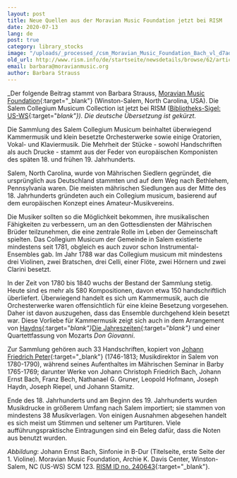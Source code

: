 ```yaml
---
layout: post
title: Neue Quellen aus der Moravian Music Foundation jetzt bei RISM
date: 2020-07-13
lang: de
post: true
category: library_stocks
image: "/uploads/_processed_/csm_Moravian_Music_Foundation_Bach_vl_d7ad2aa896.jpg"
old_url: http://www.rism.info/de/startseite/newsdetails/browse/62/article/64/new-records-from-the-moravian-music-foundation-now-in-rism.html
email: barbara@moravianmusic.org
author: Barbara Strauss
---
```



_Der folgende Beitrag stammt von Barbara Strauss, [Moravian Music Foundation](https://moravianmusic.org/){:target="_blank"} (Winston-Salem, North Carolina, USA). Die Salem Collegium Musicum Collection ist jetzt bei RISM ([Bibliotheks-Sigel: US-WS](https://opac.rism.info/search?View=rism&siglum=US-WS){:target="_blank"}). Die deutsche Übersetzung ist gekürzt._

Die Sammlung des Salem Collegium Musicum beinhaltet überwiegend Kammermusik und klein besetzte Orchesterwerke sowie einige Oratorien, Vokal- und Klaviermusik. Die Mehrheit der Stücke - sowohl Handschriften als auch Drucke - stammt aus der Feder von europäischen Komponisten des späten 18. und frühen 19. Jahrhunderts.

Salem, North Carolina, wurde von Mährischen Siedlern gegründet, die ursprünglich aus Deutschland stammten und auf dem Weg nach Bethlehem, Pennsylvania waren. Die meisten mährischen Siedlungen aus der Mitte des 18. Jahrhunderts gründeten auch ein Collegium musicum, basierend auf dem europäischen Konzept eines Amateur-Musikvereins.

Die Musiker sollten so die Möglichkeit bekommen, ihre musikalischen Fähigkeiten zu verbessern, um an den Gottesdiensten der Mährischen Brüder teilzunehmen, die eine zentrale Rolle im Leben der Gemeinschaft spielten. Das Collegium Musicum der Gemeinde in Salem existierte mindestens seit 1781, obgleich es auch zuvor schon Instrumental-Ensembles gab. Im Jahr 1788 war das Collegium musicum mit mindestens drei Violinen, zwei Bratschen, drei Celli, einer Flöte, zwei Hörnern und zwei Clarini besetzt.

In der Zeit von 1780 bis 1840 wuchs der Bestand der Sammlung stetig. Heute sind es mehr als 580 Kompositionen, davon etwa 150 handschriftlich überliefert. Überwiegend handelt es sich um Kammermusik, auch die Orchesterwerke waren offensichtlich für eine kleine Besetzung vorgesehen. Daher ist davon auszugehen, dass das Ensemble durchgehend klein besetzt war. Diese Vorliebe für Kammermusik zeigt sich auch in dem Arrangement von [Haydns](https://opac.rism.info/search?id=990028288&View=rism){:target="_blank"}_[Die Jahreszeiten](https://opac.rism.info/search?id=990028288&View=rism){:target="_blank"}_ und einer Quartettfassung von Mozarts _Don Giovanni_.

Zur Sammlung gehören auch 33 Handschriften, kopiert von [Johann Friedrich Peter](https://opac.rism.info/search?View=rism&q=Johann+Friedrich+Peter&siglum=US-WS){:target="_blank"} (1746-1813; Musikdirektor in Salem von 1780-1790), während seines Aufenthaltes im Mährischen Seminar in Barby 1765-1769; darunter Werke von Johann Christoph Friedrich Bach, Johann Ernst Bach, Franz Bech, Nathanael G. Gruner, Leopold Hofmann, Joseph Haydn, Joseph Riepel, und Johann Stamitz.

Ende des 18. Jahrhunderts und am Beginn des 19. Jahrhunderts wurden Musikdrucke in größerem Umfang nach Salem importiert; sie stammen von mindestens 38 Musikverlagen. Von einigen Ausnahmen abgesehen handelt es sich meist um Stimmen und seltener um Partituren. Viele aufführungspraktische Eintragungen sind ein Beleg dafür, dass die Noten aus benutzt wurden.

_Abbildung_: Johann Ernst Bach, Sinfonie in B-Dur (Titelseite, erste Seite der 1. Violine). Moravian Music Foundation, Archie K. Davis Center, Winston-Salem, NC (US-WS) SCM 123. [RISM ID no. 240643](https://opac.rism.info/search?id=240643&View=rism){:target="_blank"}.



<script type="text/javascript">var switchTo5x=true;</script><script type="text/javascript" src="http://w.sharethis.com/button/buttons.js"></script><script type="text/javascript">stLight.options({publisher: "9b601438-1ce1-49d8-bfd7-9cff5df54c17", doNotHash: false, doNotCopy: false, hashAddressBar: false});</script>